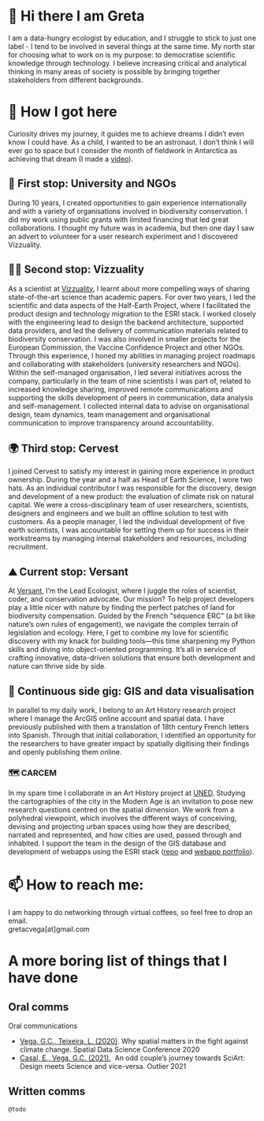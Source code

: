 # 👋 Hi there I am Greta
I am a data-hungry ecologist by education, and I struggle to stick to just one label - I tend to be involved in several things at the same time. My north star for choosing what to work on is my purpose: to democratise scientific knowledge through technology. I believe increasing critical and analytical thinking in many areas of society is possible by bringing together stakeholders from different backgrounds. 

# 🚀 How I got here
Curiosity drives my journey, it guides me to achieve dreams I didn’t even know I could have. As a child, I wanted to be an astronaut. I don’t think I will ever go to space but I consider the month of fieldwork in Antarctica as achieving that dream (I made a [video](https://youtu.be/Vec517ZIDqc)). 

## 🐸 First stop: University and NGOs 
During 10 years, I created opportunities to gain experience internationally and with a variety of organisations involved in biodiversity conservation. I did my work using public grants with limited financing that led  great collaborations. I thought my future was in academia, but then one day I saw an advert to volunteer for a user research experiment and I discovered Vizzuality. 
## 👩‍💻 Second stop: Vizzuality
As a scientist at [Vizzuality](https://github.com/vizzuality), I learnt about more compelling ways of sharing state-of-the-art science than academic papers. For over two years, I led the scientific and data aspects of the Half-Earth Project, where I facilitated the product design and technology migration to the ESRI stack. I worked closely with the engineering lead to design the backend architecture, supported data providers, and led the delivery of communication materials related to biodiversity conservation. I was also involved in smaller projects for the European Commission, the Vaccine Confidence Project and other NGOs. Through this experience, I honed my abilities in managing project roadmaps and collaborating with stakeholders (university researchers and NGOs). Within the self-managed organisation, I led several initiatives across the company, particularly in the team of nine scientists I was part of, related to increased knowledge sharing, improved remote communications and supporting the skills development of peers in communication, data analysis and self-management. I collected internal data to advise on organisational design, team dynamics, team management and organisational communication to improve transparency around accountability.
## 🌍 Third stop: Cervest 
I joined Cervest to satisfy my interest in gaining more experience in product ownership. During the year and a half as Head of Earth Science, I wore two hats. As an individual contributor I was responsible for the discovery, design and development of a new product: the evaluation of climate risk on natural capital. We were a cross-disciplinary team of user researchers, scientists, designers and engineers and we built an offline solution to test with customers. As a people manager, I led the individual development of five earth scientists, I was accountable for setting them up for success in their workstreams by managing internal stakeholders and resources, including recruitment.
## ⛰ Current stop: Versant
At [Versant](https://github.com/abundant-earth/), I’m the Lead Ecologist, where I juggle the roles of scientist, coder, and conservation advocate. Our mission? To help project developers play a little nicer with nature by finding the perfect patches of land for biodiversity compensation. Guided by the French "séquence ERC" (a bit like nature’s own rules of engagement), we navigate the complex terrain of legislation and ecology. Here, I get to combine my love for scientific discovery with my knack for building tools—this time sharpening my Python skills and diving into object-oriented programming. It’s all in service of crafting innovative, data-driven solutions that ensure both development and nature can thrive side by side.
## 🤹 Continuous side gig: GIS and data visualisation
In parallel to my daily work, I belong to an Art History research project where I manage the ArcGIS online account and spatial data. I have previously published with them a translation of  18th century French letters into Spanish. Through that initial collaboration, I identified an opportunity for the researchers to have greater impact by spatially digitising their findings and openly publishing them online. 
### 🗺 CARCEM
In my spare time I collaborate in an Art History project at [UNED](https://dimh.hypotheses.org/equipo).
Studying the cartographies of the city in the Modern Age is an invitation to pose new research questions centred on the spatial dimension. We work from a polyhedral viewpoint, which involves the different ways of conceiving, devising and projecting urban spaces using how they are described, narrated and represented, and how cities are used, passed through and inhabited.
I support the team in the design of the GIS database and development of webapps using the ESRI stack ([repo](https://github.com/carcem/carcem_arcgis) and [webapp portfolio](https://carcem.maps.arcgis.com/apps/instant/portfolio/index.html?appid=547fbc5890e54f12bf0f7641ae849ed0)). 


# 📫 How to reach me: 
I am happy to do networking through virtual coffees, so feel free to drop an email.  
gretacvega[at]gmail.com

# A more boring list of things that I have done
## Oral comms
Oral communications
- [Vega, G.C., Teixeira, L. (2020)](https://www.youtube.com/watch?v=sa-49f0qcPw). Why spatial matters in the fight against climate change. Spatial Data Science Conference 2020
- [Casal, E., Vega, G.C. (2021).](https://www.outlierconf.com/speakers)  An odd couple’s journey towards SciArt: Design meets Science and vice-versa. Outlier 2021

## Written comms
`@todo`
